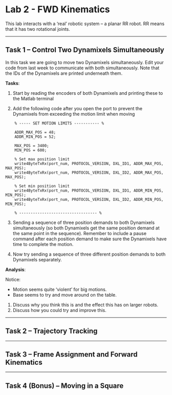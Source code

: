 # Lab 2 - FWD Kinematics

This lab interacts with a ‘real’ robotic system – a planar RR robot. RR means  that it has two rotational joints.

---

## Task 1 – Control Two Dynamixels Simultaneously 

In this task we are going to move two Dynamixels simultaneously. Edit your code from last week to communicate with both simultaneously. Note that the IDs of the Dynamixels are printed underneath them. 

**Tasks**:
1. Start by reading the encoders of both Dynamixels and printing these to the Matlab terminal  

<par>

2. Add the following code after you open the port to prevent the Dynamixels from exceeding the motion limit when moving
```
    % ----- SET MOTION LIMITS ----------- % 
    
    ADDR_MAX_POS = 48; 
    ADDR_MIN_POS = 52; 
    
    MAX_POS = 3400; 
    MIN_POS = 600; 
    
    % Set max position limit 
    write4ByteTxRx(port_num, PROTOCOL_VERSION, DXL_ID1, ADDR_MAX_POS, MAX_POS); 
    write4ByteTxRx(port_num, PROTOCOL_VERSION, DXL_ID2, ADDR_MAX_POS, MAX_POS); 
    
    % Set min position limit 
    write4ByteTxRx(port_num, PROTOCOL_VERSION, DXL_ID1, ADDR_MIN_POS, MIN_POS); 
    write4ByteTxRx(port_num, PROTOCOL_VERSION, DXL_ID2, ADDR_MIN_POS, MIN_POS); 
    
    % ---------------------------------- % 
```
3. Sending a sequence of three position demands to both Dynamixels simultaneously (so both Dynamixels get the same position demand at the same point in the sequence). Remember to include a pause command after each position demand to make sure the Dynamixels have time to complete the motion. 

<par>

4. Now try sending a sequence of three different position demands to both Dynamixels separately.  

**Analysis**: 

Notice:
 - Motion seems quite ‘violent’ for big motions.
 - Base seems to try and move around on the table.

1. Discuss why you think this is and the effect this has on larger robots.
2. Discuss how you could try and improve this.

---

## Task 2 – Trajectory Tracking 


---

## Task 3 – Frame Assignment and Forward Kinematics  



---

## Task 4 (Bonus) – Moving in a Square 
